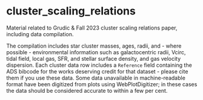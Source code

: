 # cluster_scaling_relations
Material related to Grudic &amp; Fall 2023 cluster scaling relations paper, including data compilation.

The compilation includes star cluster masses, ages, radii, and - where possible - environmental information such as galactocentric radii, Vcirc, tidal field, local gas, SFR, and stellar surface density, and gas velocity dispersion. Each cluster data row includes a `Reference` field containing the ADS bibcode for the works deserving credit for that dataset - please cite them if you use these data. Some data unavailable in machine-readable format have been digitized from plots using WebPlotDigitizer; in these cases the data should be considered accurate to within a few per cent.
